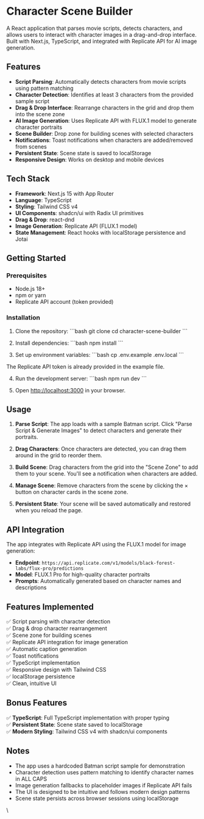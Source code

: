 # Character Scene Builder

A React application that parses movie scripts, detects characters, and allows users to interact with character images in a drag-and-drop interface. Built with Next.js, TypeScript, and integrated with Replicate API for AI image generation.

## Features

- **Script Parsing**: Automatically detects characters from movie scripts using pattern matching
- **Character Detection**: Identifies at least 3 characters from the provided sample script
- **Drag & Drop Interface**: Rearrange characters in the grid and drop them into the scene zone
- **AI Image Generation**: Uses Replicate API with FLUX.1 model to generate character portraits
- **Scene Builder**: Drop zone for building scenes with selected characters
- **Notifications**: Toast notifications when characters are added/removed from scenes
- **Persistent State**: Scene state is saved to localStorage
- **Responsive Design**: Works on desktop and mobile devices

## Tech Stack

- **Framework**: Next.js 15 with App Router
- **Language**: TypeScript
- **Styling**: Tailwind CSS v4
- **UI Components**: shadcn/ui with Radix UI primitives
- **Drag & Drop**: react-dnd
- **Image Generation**: Replicate API (FLUX.1 model)
- **State Management**: React hooks with localStorage persistence and Jotai

## Getting Started

### Prerequisites

- Node.js 18+
- npm or yarn
- Replicate API account (token provided)

### Installation

1. Clone the repository:
   \`\`\`bash
   git clone <repository-url>
   cd character-scene-builder
   \`\`\`

2. Install dependencies:
   \`\`\`bash
   npm install
   \`\`\`

3. Set up environment variables:
   \`\`\`bash
   cp .env.example .env.local
   \`\`\`

The Replicate API token is already provided in the example file.

4. Run the development server:
   \`\`\`bash
   npm run dev
   \`\`\`

5. Open [http://localhost:3000](http://localhost:3000) in your browser.

## Usage

1. **Parse Script**: The app loads with a sample Batman script. Click "Parse Script & Generate Images" to detect characters and generate their portraits.

2. **Drag Characters**: Once characters are detected, you can drag them around in the grid to reorder them.

3. **Build Scene**: Drag characters from the grid into the "Scene Zone" to add them to your scene. You'll see a notification when characters are added.

4. **Manage Scene**: Remove characters from the scene by clicking the × button on character cards in the scene zone.

5. **Persistent State**: Your scene will be saved automatically and restored when you reload the page.

## API Integration

The app integrates with Replicate API using the FLUX.1 model for image generation:

- **Endpoint**: `https://api.replicate.com/v1/models/black-forest-labs/flux-pro/predictions`
- **Model**: FLUX.1 Pro for high-quality character portraits
- **Prompts**: Automatically generated based on character names and descriptions

## Features Implemented

✅ Script parsing with character detection  
✅ Drag & drop character rearrangement  
✅ Scene zone for building scenes  
✅ Replicate API integration for image generation  
✅ Automatic caption generation  
✅ Toast notifications  
✅ TypeScript implementation  
✅ Responsive design with Tailwind CSS  
✅ localStorage persistence  
✅ Clean, intuitive UI

## Bonus Features

✅ **TypeScript**: Full TypeScript implementation with proper typing  
✅ **Persistent State**: Scene state saved to localStorage  
✅ **Modern Styling**: Tailwind CSS v4 with shadcn/ui components

## Notes

- The app uses a hardcoded Batman script sample for demonstration
- Character detection uses pattern matching to identify character names in ALL CAPS
- Image generation fallbacks to placeholder images if Replicate API fails
- The UI is designed to be intuitive and follows modern design patterns
- Scene state persists across browser sessions using localStorage

\
